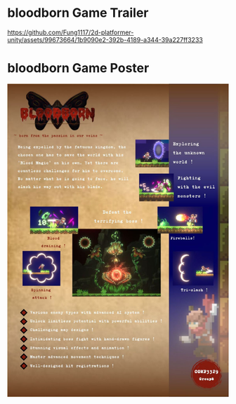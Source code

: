 # bloodborn Game Trailer
https://github.com/Fung1117/2d-platformer-unity/assets/99673664/1b9090e2-392b-4189-a344-39a227ff3233

# bloodborn Game Poster
![poster](bloodborn-poster.JPG)
